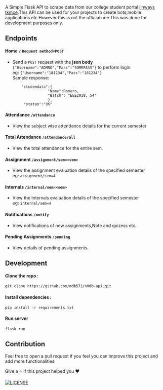 
A Simple Flask API to scrape data from our college student portal [linways tkmce](https://tkmce.linways.com).This API can be used for your projects to create bots,mobile applications etc.However this is not the official one.This was done for development purposes only.

## Endpoints

#### Home `/` `Request method=POST`
  - Send a `POST` request with the **json body** `{"Username":"ADMNO","Pass":"SOMEPASS"}` to perform login</br>
    eg: `{"Username":"181234","Pass":"181234"}` </br>
    Sample response:
    ```{
        "studendata":{
                    "Name":Romero, 
                    "Batch": "EEE2018, S4"
                    },
         "status":"OK"
#### Attendance `/attendance`
  - View the subject wise attendance details for the current semester
#### Total Attendance `/attendance/all`
  - View the total attendance for the entire sem.
#### Assignment `/assignment/sem=<sem>`
  - View the assignment evaluation details of the specified semester <sem>  
    eg: `assignment/sem=4`
#### Internals `/internal/sem=<sem>`
  - View the Internals evaluation details of the specified semester <sem>  
    eg: `internal/sem=4`
#### Notifications `/notify`
  - View notifications of new assignments,Note and quizess etc.
#### Pending Assignments `/pending`
  - View details of pending assignments.
    


## Development

#### Clone the repo : 

`git clone https://github.com/mdb571/n00b-api.git`

#### Install dependencies :

`pip install -r requirements.txt`

#### Run server

`flask run`

## Contribution
 
 Feel free to open a pull request if you feel you can improve this project and add more functionalities
 
Give a ⭐ if this project helped you ❤️

<a href="https://github.com/mdb571/n00b-api/blob/master/LICENSE">
    <img src="https://img.shields.io/badge/License-MIT-yellow.svg" alt="LICENSE" />
  </a>
  
